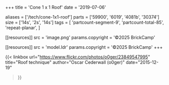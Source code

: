 +++
title = 'Cone 1 x 1 Roof'
date  = '2019-07-06'

aliases = ['/tech/cone-1x1-roof']
parts = ['59900', '6019', '4081b', '30374']
size  = ['14s', '2s', '14s']
tags  = [
  'partcount-segment-9',
  'partcount-total-85',
  'repeat-planar',
]

[[resources]]
src              = 'image.png'
params.copyright = '©2025 BrickCamp'

[[resources]]
src              = 'model.ldr'
params.copyright = '©2025 BrickCamp'
+++

{{< linkbox
    url="https://www.flickr.com/photos/o0ger/23849547995"
    title="Roof technique"
    author="Oscar Cederwall (o0ger)"
    date="2015-12-19"
>}}
